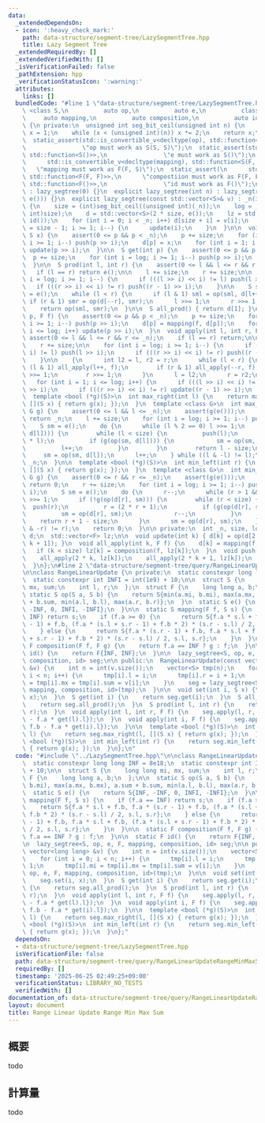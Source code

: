 ```yaml
---
data:
  _extendedDependsOn:
  - icon: ':heavy_check_mark:'
    path: data-structure/segment-tree/LazySegmentTree.hpp
    title: Lazy Segment Tree
  _extendedRequiredBy: []
  _extendedVerifiedWith: []
  _isVerificationFailed: false
  _pathExtension: hpp
  _verificationStatusIcon: ':warning:'
  attributes:
    links: []
  bundledCode: "#line 1 \"data-structure/segment-tree/LazySegmentTree.hpp\"\n\ntemplate\
    \ <class S,\n          auto op,\n          auto e,\n          class F,\n     \
    \     auto mapping,\n          auto composition,\n          auto id>\nstruct lazy_segtree\
    \ {\n private:\n  unsigned int seg_bit_ceil(unsigned int n) {\n    unsigned int\
    \ x = 1;\n    while (x < (unsigned int)(n)) x *= 2;\n    return x;\n  }\n\n public:\n\
    \  static_assert(std::is_convertible_v<decltype(op), std::function<S(S, S)>>,\n\
    \                \"op must work as S(S, S)\");\n  static_assert(std::is_convertible_v<decltype(e),\
    \ std::function<S()>>,\n                \"e must work as S()\");\n  static_assert(\n\
    \      std::is_convertible_v<decltype(mapping), std::function<S(F, S)>>,\n   \
    \   \"mapping must work as F(F, S)\");\n  static_assert(\n      std::is_convertible_v<decltype(composition),\
    \ std::function<F(F, F)>>,\n      \"compostiion must work as F(F, F)\");\n  static_assert(std::is_convertible_v<decltype(id),\
    \ std::function<F()>>,\n                \"id must work as F()\");\n  lazy_segtree()\
    \ : lazy_segtree(0) {}\n  explicit lazy_segtree(int n) : lazy_segtree(std::vector<S>(n,\
    \ e())) {}\n  explicit lazy_segtree(const std::vector<S>& v) : _n(int(v.size()))\
    \ {\n    size = (int)seg_bit_ceil((unsigned int)(_n));\n    log = __builtin_ctz((unsigned\
    \ int)size);\n    d = std::vector<S>(2 * size, e());\n    lz = std::vector<F>(size,\
    \ id());\n    for (int i = 0; i < _n; i++) d[size + i] = v[i];\n    for (int i\
    \ = size - 1; i >= 1; i--) {\n      update(i);\n    }\n  }\n\n  void set(int p,\
    \ S x) {\n    assert(0 <= p && p < _n);\n    p += size;\n    for (int i = log;\
    \ i >= 1; i--) push(p >> i);\n    d[p] = x;\n    for (int i = 1; i <= log; i++)\
    \ update(p >> i);\n  }\n\n  S get(int p) {\n    assert(0 <= p && p < _n);\n  \
    \  p += size;\n    for (int i = log; i >= 1; i--) push(p >> i);\n    return d[p];\n\
    \  }\n\n  S prod(int l, int r) {\n    assert(0 <= l && l <= r && r <= _n);\n \
    \   if (l == r) return e();\n\n    l += size;\n    r += size;\n\n    for (int\
    \ i = log; i >= 1; i--) {\n      if (((l >> i) << i) != l) push(l >> i);\n   \
    \   if (((r >> i) << i) != r) push((r - 1) >> i);\n    }\n\n    S sml = e(), smr\
    \ = e();\n    while (l < r) {\n      if (l & 1) sml = op(sml, d[l++]);\n     \
    \ if (r & 1) smr = op(d[--r], smr);\n      l >>= 1;\n      r >>= 1;\n    }\n\n\
    \    return op(sml, smr);\n  }\n\n  S all_prod() { return d[1]; }\n\n  void apply(int\
    \ p, F f) {\n    assert(0 <= p && p < _n);\n    p += size;\n    for (int i = log;\
    \ i >= 1; i--) push(p >> i);\n    d[p] = mapping(f, d[p]);\n    for (int i = 1;\
    \ i <= log; i++) update(p >> i);\n  }\n  void apply(int l, int r, F f) {\n   \
    \ assert(0 <= l && l <= r && r <= _n);\n    if (l == r) return;\n\n    l += size;\n\
    \    r += size;\n\n    for (int i = log; i >= 1; i--) {\n      if (((l >> i) <<\
    \ i) != l) push(l >> i);\n      if (((r >> i) << i) != r) push((r - 1) >> i);\n\
    \    }\n\n    {\n      int l2 = l, r2 = r;\n      while (l < r) {\n        if\
    \ (l & 1) all_apply(l++, f);\n        if (r & 1) all_apply(--r, f);\n        l\
    \ >>= 1;\n        r >>= 1;\n      }\n      l = l2;\n      r = r2;\n    }\n\n \
    \   for (int i = 1; i <= log; i++) {\n      if (((l >> i) << i) != l) update(l\
    \ >> i);\n      if (((r >> i) << i) != r) update((r - 1) >> i);\n    }\n  }\n\n\
    \  template <bool (*g)(S)>\n  int max_right(int l) {\n    return max_right(l,\
    \ [](S x) { return g(x); });\n  }\n  template <class G>\n  int max_right(int l,\
    \ G g) {\n    assert(0 <= l && l <= _n);\n    assert(g(e()));\n    if (l == _n)\
    \ return _n;\n    l += size;\n    for (int i = log; i >= 1; i--) push(l >> i);\n\
    \    S sm = e();\n    do {\n      while (l % 2 == 0) l >>= 1;\n      if (!g(op(sm,\
    \ d[l]))) {\n        while (l < size) {\n          push(l);\n          l = (2\
    \ * l);\n          if (g(op(sm, d[l]))) {\n            sm = op(sm, d[l]);\n  \
    \          l++;\n          }\n        }\n        return l - size;\n      }\n \
    \     sm = op(sm, d[l]);\n      l++;\n    } while ((l & -l) != l);\n    return\
    \ _n;\n  }\n\n  template <bool (*g)(S)>\n  int min_left(int r) {\n    return min_left(r,\
    \ [](S x) { return g(x); });\n  }\n  template <class G>\n  int min_left(int r,\
    \ G g) {\n    assert(0 <= r && r <= _n);\n    assert(g(e()));\n    if (r == 0)\
    \ return 0;\n    r += size;\n    for (int i = log; i >= 1; i--) push((r - 1) >>\
    \ i);\n    S sm = e();\n    do {\n      r--;\n      while (r > 1 && (r % 2)) r\
    \ >>= 1;\n      if (!g(op(d[r], sm))) {\n        while (r < size) {\n        \
    \  push(r);\n          r = (2 * r + 1);\n          if (g(op(d[r], sm))) {\n  \
    \          sm = op(d[r], sm);\n            r--;\n          }\n        }\n    \
    \    return r + 1 - size;\n      }\n      sm = op(d[r], sm);\n    } while ((r\
    \ & -r) != r);\n    return 0;\n  }\n\n private:\n  int _n, size, log;\n  std::vector<S>\
    \ d;\n  std::vector<F> lz;\n\n  void update(int k) { d[k] = op(d[2 * k], d[2 *\
    \ k + 1]); }\n  void all_apply(int k, F f) {\n    d[k] = mapping(f, d[k]);\n \
    \   if (k < size) lz[k] = composition(f, lz[k]);\n  }\n  void push(int k) {\n\
    \    all_apply(2 * k, lz[k]);\n    all_apply(2 * k + 1, lz[k]);\n    lz[k] = id();\n\
    \  }\n};\n#line 2 \"data-structure/segment-tree/query/RangeLinearUpdateRangeMinMaxSum.hpp\"\
    \n\nclass RangeLinearUpdate {\n private:\n  static constexpr long long INF = 8e18;\n\
    \  static constexpr int INFI = int(1e9) + 10;\n\n  struct S {\n    long long mi,\
    \ mx, sum;\n    int l, r;\n  };\n  struct F {\n    long long a, b;\n  };\n\n \
    \ static S op(S a, S b) {\n    return S{min(a.mi, b.mi), max(a.mx, b.mx), a.sum\
    \ + b.sum, min(a.l, b.l), max(a.r, b.r)};\n  }\n  static S e() {\n    return S{INF,\
    \ -INF, 0, INFI, -INFI};\n  }\n\n  static S mapping(F f, S s) {\n    if (f.a ==\
    \ INF) return s;\n    if (f.a >= 0) {\n      return S{f.a * s.l + f.b, f.a * (s.r\
    \ - 1) + f.b, (f.a * (s.l + s.r - 1) + f.b * 2) * (s.r - s.l) / 2, s.l, s.r};\n\
    \    } else {\n      return S{f.a * (s.r - 1) + f.b, f.a * s.l + f.b, (f.a * (s.l\
    \ + s.r - 1) + f.b * 2) * (s.r - s.l) / 2, s.l, s.r};\n    }\n  }\n\n  static\
    \ F composition(F f, F g) {\n    return f.a == INF ? g : f;\n  }\n\n  static F\
    \ id() {\n    return F{INF, INF};\n  }\n\n  lazy_segtree<S, op, e, F, mapping,\
    \ composition, id> seg;\n\n public:\n  RangeLinearUpdate(const vector<long long>\
    \ &v) {\n    int n = int(v.size());\n    vector<S> tmp(n);\n    for (int i = 0;\
    \ i < n; i++) {\n      tmp[i].l = i;\n      tmp[i].r = i + 1;\n      tmp[i].mi\
    \ = tmp[i].mx = tmp[i].sum = v[i];\n    }\n    seg = lazy_segtree<S, op, e, F,\
    \ mapping, composition, id>(tmp);\n  }\n\n  void set(int i, S x) {\n    seg.set(i,\
    \ x);\n  }\n  S get(int i) {\n    return seg.get(i);\n  }\n  S all_prod() {\n\
    \    return seg.all_prod();\n  }\n  S prod(int l, int r) {\n    return seg.prod(l,\
    \ r);\n  }\n  void apply(int l, int r, F f) {\n    seg.apply(l, r, F{f.a, f.b\
    \ - f.a * get(l).l});\n  }\n  void apply(int i, F f) {\n    seg.apply(i, F{f.a,\
    \ f.b - f.a * get(i).l});\n  }\n\n  template <bool (*g)(S)>\n  int max_right(int\
    \ l) {\n    return seg.max_right(l, [](S x) { return g(x); });\n  }\n  template\
    \ <bool (*g)(S)>\n  int min_left(int r) {\n    return seg.min_left(r, [](S x)\
    \ { return g(x); });\n  }\n};\n"
  code: "#include \"../LazySegmentTree.hpp\"\n\nclass RangeLinearUpdate {\n private:\n\
    \  static constexpr long long INF = 8e18;\n  static constexpr int INFI = int(1e9)\
    \ + 10;\n\n  struct S {\n    long long mi, mx, sum;\n    int l, r;\n  };\n  struct\
    \ F {\n    long long a, b;\n  };\n\n  static S op(S a, S b) {\n    return S{min(a.mi,\
    \ b.mi), max(a.mx, b.mx), a.sum + b.sum, min(a.l, b.l), max(a.r, b.r)};\n  }\n\
    \  static S e() {\n    return S{INF, -INF, 0, INFI, -INFI};\n  }\n\n  static S\
    \ mapping(F f, S s) {\n    if (f.a == INF) return s;\n    if (f.a >= 0) {\n  \
    \    return S{f.a * s.l + f.b, f.a * (s.r - 1) + f.b, (f.a * (s.l + s.r - 1) +\
    \ f.b * 2) * (s.r - s.l) / 2, s.l, s.r};\n    } else {\n      return S{f.a * (s.r\
    \ - 1) + f.b, f.a * s.l + f.b, (f.a * (s.l + s.r - 1) + f.b * 2) * (s.r - s.l)\
    \ / 2, s.l, s.r};\n    }\n  }\n\n  static F composition(F f, F g) {\n    return\
    \ f.a == INF ? g : f;\n  }\n\n  static F id() {\n    return F{INF, INF};\n  }\n\
    \n  lazy_segtree<S, op, e, F, mapping, composition, id> seg;\n\n public:\n  RangeLinearUpdate(const\
    \ vector<long long> &v) {\n    int n = int(v.size());\n    vector<S> tmp(n);\n\
    \    for (int i = 0; i < n; i++) {\n      tmp[i].l = i;\n      tmp[i].r = i +\
    \ 1;\n      tmp[i].mi = tmp[i].mx = tmp[i].sum = v[i];\n    }\n    seg = lazy_segtree<S,\
    \ op, e, F, mapping, composition, id>(tmp);\n  }\n\n  void set(int i, S x) {\n\
    \    seg.set(i, x);\n  }\n  S get(int i) {\n    return seg.get(i);\n  }\n  S all_prod()\
    \ {\n    return seg.all_prod();\n  }\n  S prod(int l, int r) {\n    return seg.prod(l,\
    \ r);\n  }\n  void apply(int l, int r, F f) {\n    seg.apply(l, r, F{f.a, f.b\
    \ - f.a * get(l).l});\n  }\n  void apply(int i, F f) {\n    seg.apply(i, F{f.a,\
    \ f.b - f.a * get(i).l});\n  }\n\n  template <bool (*g)(S)>\n  int max_right(int\
    \ l) {\n    return seg.max_right(l, [](S x) { return g(x); });\n  }\n  template\
    \ <bool (*g)(S)>\n  int min_left(int r) {\n    return seg.min_left(r, [](S x)\
    \ { return g(x); });\n  }\n};"
  dependsOn:
  - data-structure/segment-tree/LazySegmentTree.hpp
  isVerificationFile: false
  path: data-structure/segment-tree/query/RangeLinearUpdateRangeMinMaxSum.hpp
  requiredBy: []
  timestamp: '2025-06-25 02:49:25+09:00'
  verificationStatus: LIBRARY_NO_TESTS
  verifiedWith: []
documentation_of: data-structure/segment-tree/query/RangeLinearUpdateRangeMinMaxSum.hpp
layout: document
title: Range Linear Update Range Min Max Sum
---
```


## 概要

todo

## 計算量
todo